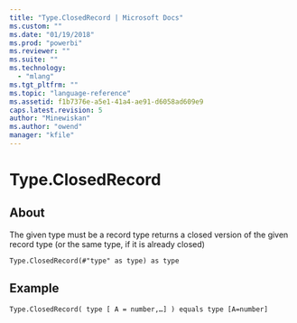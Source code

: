 ```yaml
---
title: "Type.ClosedRecord | Microsoft Docs"
ms.custom: ""
ms.date: "01/19/2018"
ms.prod: "powerbi"
ms.reviewer: ""
ms.suite: ""
ms.technology: 
  - "mlang"
ms.tgt_pltfrm: ""
ms.topic: "language-reference"
ms.assetid: f1b7376e-a5e1-41a4-ae91-d6058ad609e9
caps.latest.revision: 5
author: "Minewiskan"
ms.author: "owend"
manager: "kfile"
---
```

# Type.ClosedRecord

  
## About  
The given type must be a record type returns a closed version of the given record type (or the same type, if it is already closed)  
  
```  
Type.ClosedRecord(#"type" as type) as type  
```  
  
## Example  
  
```  
Type.ClosedRecord( type [ A = number,…] ) equals type [A=number]  
```  
